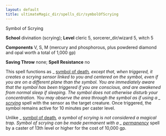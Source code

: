 ```yaml
---
layout: default
title: ultimateMagic_dir/spells_dir/symbolOfScrying
---
```

Symbol of Scrying

**School** divination (scrying); **Level** cleric 5, sorcerer_dir/wizard 5, witch 5

**Components** V, S, M (mercury and phosphorous, plus powdered diamond and opal worth a total of 1,000 gp)

**Saving Throw** none; **Spell Resistance** no

This spell functions as _ [symbol of death](../../spells_dir/symbolOfDeath#_symbol-of-death)_, except that, when triggered, it creates a scrying sensor linked to you and centered on the symbol, even if you are on a different plane than the symbol. You are immediately aware that the symbol has been triggered if you are conscious, and are awakened from normal sleep if sleeping. The symbol does not otherwise disturb your concentration. You may observe the area through the symbol as if using a _ [scrying](../../spells_dir/scrying#_scrying)_ spell with the sensor as the target creature. Once triggered, the symbol remains active for 10 minutes per caster level.

Unlike _ [symbol of death](../../spells_dir/symbolOfDeath#_symbol-of-death)_, a _symbol of scrying_ is not considered a magical trap. _Symbol of scrying_ can be made permanent with a _ [permanency](../../spells_dir/permanency#_permanency)_ spell by a caster of 13th level or higher for the cost of 10,000 gp.


